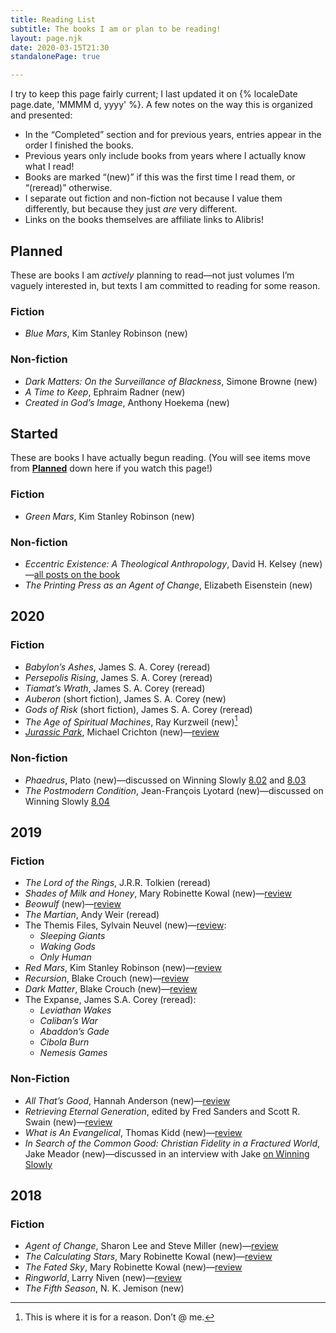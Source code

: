 ```yaml
---
title: Reading List
subtitle: The books I am or plan to be reading!
layout: page.njk
date: 2020-03-15T21:30
standalonePage: true

---
```


I try to keep this page fairly current; I last updated it on {% localeDate page.date, 'MMMM d, yyyy' %}. A few notes on the way this is organized and presented:

- In the “Completed” section and for previous years, entries appear in the order I finished the books.
- Previous years only include books from years where I actually know what I read!
- Books are marked “(new)” if this was the first time I read them, or “(reread)” otherwise.
- I separate out fiction and non-fiction not because I value them differently, but because they just *are* very different.
- Links on the books themselves are affiliate links to Alibris!

## Planned

These are books I am *actively* planning to read—not just volumes I’m vaguely interested in, but texts I am committed to reading for some reason.

### Fiction

- <cite>Blue Mars</cite>, Kim Stanley Robinson (new)

### Non-fiction

- <cite>Dark Matters: On the Surveillance of Blackness</cite>, Simone Browne (new)
- <cite>A Time to Keep</cite>, Ephraim Radner (new)
- <cite>Created in God’s Image</cite>, Anthony Hoekema (new)

## Started

These are books I have actually begun reading. (You will see items move from [<b>Planned</b>](#planned) down here if you watch this page!)

### Fiction

- <cite>Green Mars</cite>, Kim Stanley Robinson (new)

### Non-fiction

- <cite>Eccentric Existence: A Theological Anthropology</cite>, David H. Kelsey (new)—[all posts on the book](/topics/eccentric-existence/)
- <cite>The Printing Press as an Agent of Change</cite>, Elizabeth Eisenstein (new)

## 2020

### Fiction

- <cite>Babylon’s Ashes</cite>, James S. A. Corey (reread)
- <cite>Persepolis Rising</cite>, James S. A. Corey (reread)
- <cite>Tiamat’s Wrath</cite>, James S. A. Corey (reread)
- <cite>Auberon</cite> (short fiction), James S. A. Corey (new)
- <cite>Gods of Risk</cite> (short fiction), James S. A. Corey (reread)
- <cite>The Age of Spiritual Machines</cite>, Ray Kurzweil (new)[^kurzweil]
- [<cite>Jurassic Park</cite>](https://click.linksynergy.com/deeplink?id=qvtf8Hp8DGA&mid=2653&murl=https%3A%2F%2Fwww.alibris.com%2FJurassic-Park-Michael-Crichton%2Fbook%2F3483033), Michael Crichton (new)—[review](https://v5.chriskrycho.com/library/jurassic-park/)

[^kurzweil]: This is where it is for a reason. Don’t @ me.

### Non-fiction

- <cite>Phaedrus</cite>, Plato (new)—discussed on Winning Slowly [8.02](https://winningslowly.org/8.02/) and [8.03](https://winningslowly.org/8.03/)
- <cite>The Postmodern Condition</cite>, Jean-François Lyotard (new)—discussed on Winning Slowly [8.04](https://winningslowly.org/8.04/)

## 2019

### Fiction

- <cite>The Lord of the Rings</cite>, J.R.R. Tolkien (reread)
- <cite>Shades of Milk and Honey</cite>, Mary Robinette Kowal (new)—[review](https://v4.chriskrycho.com/2019/review-shades-of-milk-and-honey.html)
- <cite>Beowulf</cite> (new)—[review](https://v4.chriskrycho.com/2019/beowulf-a-few-thoughts.html)
- <cite>The Martian</cite>, Andy Weir (reread)
- The Themis Files, Sylvain Neuvel (new)—[review](https://v4.chriskrycho.com/2019/review-the-themis-files.html):
	- <cite>Sleeping Giants</cite>
	- <cite>Waking Gods</cite>
	- <cite>Only Human</cite>
- <cite>Red Mars</cite>, Kim Stanley Robinson (new)—[review](https://v5.chriskrycho.com/library/red-mars/)
- <cite>Recursion</cite>, Blake Crouch (new)—[review](https://v5.chriskrycho.com/library/recursion/)
- <cite>Dark Matter</cite>, Blake Crouch (new)—[review](https://v5.chriskrycho.com/library/dark-matter/)
- The Expanse, James S.A. Corey (reread):
	- <cite>Leviathan Wakes</cite>
	- <cite>Caliban’s War</cite>
	- <cite>Abaddon’s Gade</cite>
	- <cite>Cibola Burn</cite>
	- <cite>Nemesis Games</cite>

### Non-Fiction

- <cite>All That’s Good</cite>, Hannah Anderson (new)—[review](https://v4.chriskrycho.com/2019/review-all-thats-good.html)
- <cite>Retrieving Eternal Generation</cite>, edited by Fred Sanders and Scott R. Swain (new)—[review](https://v4.chriskrycho.com/2019/review-retrieving-eternal-generation.html)
- <cite>What is An Evangelical</cite>, Thomas Kidd (new)—[review](https://v4.chriskrycho.com/2019/review-what-is-an-evangelical.html)
- <cite>In Search of the Common Good: Christian Fidelity in a Fractured World</cite>, Jake Meador (new)—discussed in an interview with Jake [on Winning Slowly](https://winningslowly.org/standalone-episodes.05/)

## 2018

### Fiction

- <cite>Agent of Change</cite>, Sharon Lee and Steve Miller (new)—[review](https://v4.chriskrycho.com/2018/agent-of-change.html)
- <cite>The Calculating Stars</cite>, Mary Robinette Kowal (new)—[review](https://v4.chriskrycho.com/2018/the-calculating-stars.html)
- <cite>The Fated Sky</cite>, Mary Robinette Kowal (new)—[review](https://v4.chriskrycho.com/2018/review-the-fated-sky.html)
- <cite>Ringworld</cite>, Larry Niven (new)—[review](https://v4.chriskrycho.com/2018/ringworld-review.html)
- <cite>The Fifth Season</cite>, N. K. Jemison (new)